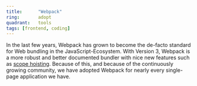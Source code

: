 ```yaml
---
title:      "Webpack"
ring:       adopt
quadrant:   tools
tags: [frontend, coding]
---
```


In the last few years, Webpack has grown to become the de-facto standard for Web bundling in the JavaScript-Ecosystem. 
With Version 3, Webpack is a more robust and better documented bundler with nice new features such as [scope hoisting](https://webpack.js.org/plugins/module-concatenation-plugin/). 
Because of this, and because of the continuously growing community, we have adopted Webpack for nearly every single-page application we have.
